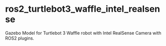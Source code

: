 # ros2_turtlebot3_waffle_intel_realsense
Gazebo Model for Turtlebot 3 Waffle robot with Intel RealSense Camera with ROS2 plugins.
